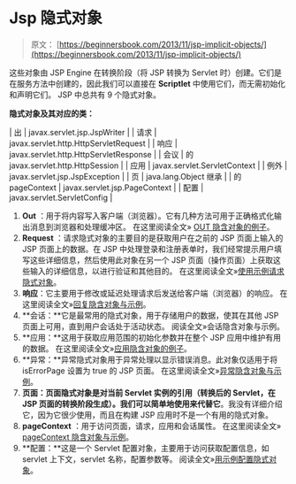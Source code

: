 # Jsp 隐式对象

> 原文： [https://beginnersbook.com/2013/11/jsp-implicit-objects/](https://beginnersbook.com/2013/11/jsp-implicit-objects/)

这些对象由 JSP Engine 在转换阶段（将 JSP 转换为 Servlet 时）创建。它们是在服务方法中创建的，因此我们可以直接在 **Scriptlet** 中使用它们，而无需初始化和声明它们。 JSP 中总共有 9 个隐式对象。

**隐式对象及其对应的类：**

| 出 | javax.servlet.jsp.JspWriter |
| 请求 | javax.servlet.http.HttpServletRequest |
| 响应 | javax.servlet.http.HttpServletResponse |
| 会议 | 的 javax.servlet.http.HttpSession |
| 应用 | javax.servlet.ServletContext |
| 例外 | javax.servlet.jsp.JspException |
| 页 | java.lang.Object 继承 |
| 的 pageContext | javax.servlet.jsp.PageContext |
| 配置 | javax.servlet.ServletConfig |

1.  **Out** ：用于将内容写入客户端（浏览器）。它有几种方法可用于正确格式化输出消息到浏览器和处理缓冲区。
    在这里阅读全文» [OUT 隐含对象的例子](https://beginnersbook.com/2013/11/jsp-implicit-object-out-with-examples/ "OUT")。
2.  **Request** ：请求隐式对象的主要目的是获取用户在之前的 JSP 页面上输入的 JSP 页面上的数据。在 JSP 中处理登录和注册表单时，我们经常提示用户填写这些详细信息，然后使用此对象在另一个 JSP 页面（操作页面）上获取这些输入的详细信息，以进行验证和其他目的。
    在这里阅读全文»[使用示例请求隐式对象](https://beginnersbook.com/2013/11/jsp-implicit-object-request-with-examples/ "Request")。
3.  **响应**：它主要用于修改或延迟处理请求后发送给客户端（浏览器）的响应。
    在这里阅读全文»[回复隐含对象与示例](https://beginnersbook.com/2013/11/jsp-implicit-object-response-with-examples/ "Response")。
4.  **会话：**它是最常用的隐式对象，用于存储用户的数据，使其在其他 JSP 页面上可用，直到用户会话处于活动状态。
    阅读全文»会话隐含对象与示例。
5.  **应用：**这用于获取应用范围的初始化参数并在整个 JSP 应用中维护有用的数据。
    在这里阅读全文»[应用隐含对象的例子](https://beginnersbook.com/2013/11/jsp-implicit-object-application-with-examples/ "Application")。
6.  **异常：**异常隐式对象用于异常处理以显示错误消息。此对象仅适用于将 isErrorPage 设置为 true 的 JSP 页面。
    在这里阅读全文»[异常隐含对象与示例](https://beginnersbook.com/2013/11/jsp-implicit-object-exception-with-examples/ "Exception")。
7.  **页面：**页面隐式对象是对当前 Servlet 实例的引用（转换后的 Servlet，在 JSP 页面的转换阶段生成）。我们可以简单地使用**来代替它**。我没有详细介绍它，因为它很少使用，而且在构建 JSP 应用时不是一个有用的隐式对象。
8.  **pageContext** ：用于访问页面，请求，应用和会话属性。
    在这里阅读全文» [pageContext 隐含对象与示例](https://beginnersbook.com/2013/11/jsp-implicit-object-pagecontext-with-examples/ "PageContext")。
9.  **配置：**这是一个 Servlet 配置对象，主要用于访问获取配置信息，如 servlet 上下文，servlet 名称，配置参数等。
    阅读全文»[用示例配置隐式对象](https://beginnersbook.com/2013/11/jsp-implicit-object-config-with-examples/ "Config")。
